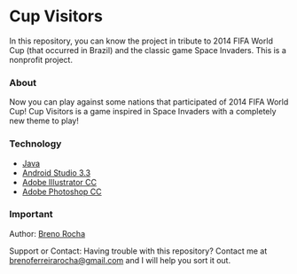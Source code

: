 # Cup Visitors

In this repository, you can know the project in tribute to 2014 FIFA World Cup (that occurred in Brazil) and the classic game Space Invaders. This is a nonprofit project.

### About

Now you can play against some nations that participated of 2014 FIFA World Cup! Cup Visitors is a game inspired in Space Invaders with a completely new theme to play!

### Technology

 - [Java](https://www.oracle.com/java/)
 - [Android Studio 3.3](https://developer.android.com/studio/)
 - [Adobe Illustrator CC](https://www.adobe.com/br/products/illustrator.html)
 - [Adobe Photoshop CC](https://www.adobe.com/br/products/photoshop.html)

### Important

Author: [Breno Rocha](https://github.com/BrenoFRocha)

Support or Contact: Having trouble with this repository? Contact me at brenoferreirarocha@gmail.com and I will help you sort it out.

